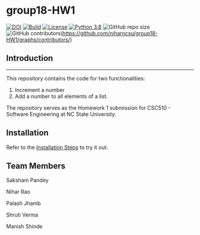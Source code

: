 # group18-HW1

[![DOI](https://zenodo.org/badge/DOI/10.5281/zenodo.7029975.svg)](https://doi.org/10.5281/zenodo.7029975) 
[![Build](https://github.com/niharncsu/group18-HW1/actions/workflows/build.yml/badge.svg)](https://github.com/niharncsu/group18-HW1/actions/workflows/build.yml)
[![License](https://img.shields.io/badge/License-Apache_2.0-blue.svg)](https://opensource.org/licenses/Apache-2.0)
[![Python 3.8](https://img.shields.io/badge/Python-3.8-blue.svg)](https://www.python.org/downloads/release/python-380/)
![GitHub repo size](https://img.shields.io/github/repo-size/niharncsu/group18-HW1)
![GitHub contributors](https://img.shields.io/github/contributors/niharncsu/group18-HW1)(https://github.com/niharncsu/group18-HW1/graphs/contributors/)


## Introduction 
---
This repository contains the code for two functionalities:
1. Increment a number
2. Add a number to all elements of a list. 

The repository serves as the Homework 1 submission for CSC510 - Software Engineering at NC State University.

## Installation
Refer to the [Installation Steps](https://github.com/niharncsu/group18-HW1/blob/main/INSTALL.md) to try it out.

## Team Members
Saksham Pandey

Nihar Rao

Palash Jhamb

Shruti Verma

Manish Shinde
